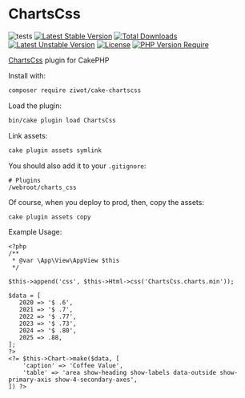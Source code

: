 # ChartsCss

![tests](https://github.com/ziwot/cake-chartscss/workflows/tests/badge.svg)
[![Latest Stable Version](https://poser.pugx.org/ziwot/cake-chartscss/v)](https://packagist.org/packages/ziwot/cake-chartscss)
[![Total Downloads](https://poser.pugx.org/ziwot/cake-chartscss/downloads)](https://packagist.org/packages/ziwot/cake-chartscss)
[![Latest Unstable Version](https://poser.pugx.org/ziwot/cake-chartscss/v/unstable)](https://packagist.org/packages/ziwot/cake-chartscss)
[![License](https://poser.pugx.org/ziwot/cake-chartscss/license)](https://packagist.org/packages/ziwot/cake-chartscss)
[![PHP Version Require](https://poser.pugx.org/ziwot/cake-chartscss/require/php)](https://packagist.org/packages/ziwot/cake-chartscss)

[ChartsCss](https://chartscss.org/) plugin for CakePHP

Install with:

```sh
composer require ziwot/cake-chartscss
```

Load the plugin:

```sh
bin/cake plugin load ChartsCss
```

Link assets:

```sh
cake plugin assets symlink
```

You should also add it to your `.gitignore`:

```
# Plugins
/webroot/charts_css
```

Of course, when you deploy to prod, then, copy the assets:

```sh
cake plugin assets copy
```

Example Usage:

```
<?php
/**
 * @var \App\View\AppView $this
 */

$this->append('css', $this->Html->css('ChartsCss.charts.min'));

$data = [
   2020 => '$ .6',
   2021 => '$ .7',
   2022 => '$ .77',
   2023 => '$ .73',
   2024 => '$ .80',
   2025 => .88,
];
?>
<?= $this->Chart->make($data, [
    'caption' => 'Coffee Value',
    'table' => 'area show-heading show-labels data-outside show-primary-axis show-4-secondary-axes',
]) ?>
```
